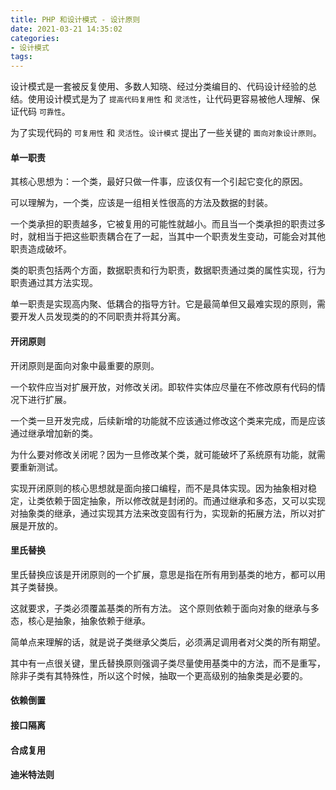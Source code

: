 ```yaml
---
title: PHP 和设计模式 - 设计原则
date: 2021-03-21 14:35:02
categories:
- 设计模式
tags: 
---
```


设计模式是一套被反复使用、多数人知晓、经过分类编目的、代码设计经验的总结。使用设计模式是为了 `提高代码复用性` 和 `灵活性`，让代码更容易被他人理解、保证代码 `可靠性`。

为了实现代码的 `可复用性` 和 `灵活性`。`设计模式` 提出了一些关键的 `面向对象设计原则`。


#### 单一职责

其核心思想为：一个类，最好只做一件事，应该仅有一个引起它变化的原因。

可以理解为，一个类，应该是一组相关性很高的方法及数据的封装。

一个类承担的职责越多，它被复用的可能性就越小。而且当一个类承担的职责过多时，就相当于把这些职责耦合在了一起，当其中一个职责发生变动，可能会对其他职责造成破坏。

类的职责包括两个方面，数据职责和行为职责，数据职责通过类的属性实现，行为职责通过其方法实现。

单一职责是实现高内聚、低耦合的指导方针。它是最简单但又最难实现的原则，需要开发人员发现类的的不同职责并将其分离。


#### 开闭原则

开闭原则是面向对象中最重要的原则。

一个软件应当对扩展开放，对修改关闭。即软件实体应尽量在不修改原有代码的情况下进行扩展。

一个类一旦开发完成，后续新增的功能就不应该通过修改这个类来完成，而是应该通过继承增加新的类。

为什么要对修改关闭呢？因为一旦修改某个类，就可能破坏了系统原有功能，就需要重新测试。

实现开闭原则的核心思想就是面向接口编程，而不是具体实现。因为抽象相对稳定，让类依赖于固定抽象，所以修改就是封闭的。而通过继承和多态，又可以实现对抽象类的继承，通过实现其方法来改变固有行为，实现新的拓展方法，所以对扩展是开放的。

#### 里氏替换
里氏替换应该是开闭原则的一个扩展，意思是指在所有用到基类的地方，都可以用其子类替换。

这就要求，子类必须覆盖基类的所有方法。
这个原则依赖于面向对象的继承与多态，核心是抽象，抽象依赖于继承。

简单点来理解的话，就是说子类继承父类后，必须满足调用者对父类的所有期望。

其中有一点很关键，里氏替换原则强调子类尽量使用基类中的方法，而不是重写，除非子类有其特殊性，所以这个时候，抽取一个更高级别的抽象类是必要的。

#### 依赖倒置

#### 接口隔离

#### 合成复用

#### 迪米特法则




